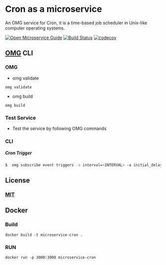# Cron as a microservice
An OMG service for Cron, it is a time-based job scheduler in Unix-like computer operating systems.

[![Open Microservice Guide](https://img.shields.io/badge/OMG-enabled-brightgreen.svg?style=for-the-badge)](https://microservice.guide)
[![Build Status](https://travis-ci.com/omg-services/cron.svg?branch=master)](https://travis-ci.com/omg-services/cron)
[![codecov](https://codecov.io/gh/omg-services/cron/branch/master/graph/badge.svg)](https://codecov.io/gh/omg-services/cron)


## [OMG](hhttps://microservice.guide) CLI

### OMG

* omg validate
```
omg validate
```
* omg build
```
omg build
```
### Test Service

* Test the service by following OMG commands

### CLI

##### Cron Trigger
```sh
$  omg subscribe event triggers -a interval=<INTERVAL> -a initial_delay=<INITIAL_DELAY>
```
## License
### [MIT](https://choosealicense.com/licenses/mit/)

## Docker
### Build
```
docker build -t microservice-cron .
```
### RUN
```
docker run -p 3000:3000 microservice-cron
```

